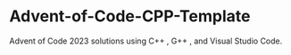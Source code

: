 # Advent-of-Code-CPP-Template

Advent of Code 2023 solutions using C++ , G++ , and Visual Studio Code.
